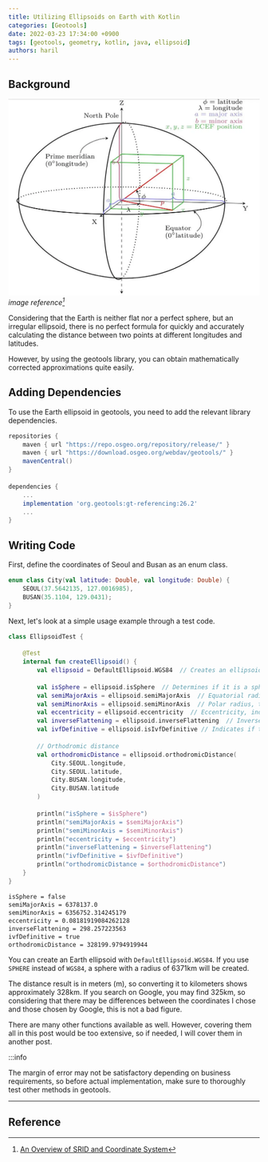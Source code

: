```yaml
---
title: Utilizing Ellipsoids on Earth with Kotlin
categories: [Geotools]
date: 2022-03-23 17:34:00 +0900
tags: [geotools, geometry, kotlin, java, ellipsoid]
authors: haril
---
```


## Background

![earth](./2022-03-23-ellipsoid.webp)
_image reference[^footnote]_

Considering that the Earth is neither flat nor a perfect sphere, but an irregular ellipsoid, there is no perfect formula for quickly and accurately calculating the distance between two points at different longitudes and latitudes.

However, by using the geotools library, you can obtain mathematically corrected approximations quite easily.

## Adding Dependencies

To use the Earth ellipsoid in geotools, you need to add the relevant library dependencies.

```groovy
repositories {
    maven { url "https://repo.osgeo.org/repository/release/" }
    maven { url "https://download.osgeo.org/webdav/geotools/" }
    mavenCentral()
}

dependencies {
    ...
    implementation 'org.geotools:gt-referencing:26.2'
    ...
}
```

## Writing Code

First, define the coordinates of Seoul and Busan as an enum class.

```kotlin
enum class City(val latitude: Double, val longitude: Double) {
    SEOUL(37.5642135, 127.0016985),
    BUSAN(35.1104, 129.0431);
}
```

Next, let's look at a simple usage example through a test code.

```kotlin
class EllipsoidTest {

    @Test
    internal fun createEllipsoid() {
        val ellipsoid = DefaultEllipsoid.WGS84  // Creates an ellipsoid that is as close to the Earth as possible using the WGS84 geodetic system used in GPS

        val isSphere = ellipsoid.isSphere  // Determines if it is a sphere or an ellipsoid
        val semiMajorAxis = ellipsoid.semiMajorAxis  // Equatorial radius, the longer radius of the ellipsoid
        val semiMinorAxis = ellipsoid.semiMinorAxis  // Polar radius, the shorter radius of the ellipsoid
        val eccentricity = ellipsoid.eccentricity  // Eccentricity, indicates how close the ellipsoid is to a sphere
        val inverseFlattening = ellipsoid.inverseFlattening  // Inverse flattening value
        val ivfDefinitive = ellipsoid.isIvfDefinitive // Indicates if the inverse flattening is definitive for this ellipsoid

        // Orthodromic distance
        val orthodromicDistance = ellipsoid.orthodromicDistance(
            City.SEOUL.longitude,
            City.SEOUL.latitude,
            City.BUSAN.longitude,
            City.BUSAN.latitude
        )

        println("isSphere = $isSphere")
        println("semiMajorAxis = $semiMajorAxis")
        println("semiMinorAxis = $semiMinorAxis")
        println("eccentricity = $eccentricity")
        println("inverseFlattening = $inverseFlattening")
        println("ivfDefinitive = $ivfDefinitive")
        println("orthodromicDistance = $orthodromicDistance")
    }
}
```

```text
isSphere = false
semiMajorAxis = 6378137.0
semiMinorAxis = 6356752.314245179
eccentricity = 0.08181919084262128
inverseFlattening = 298.257223563
ivfDefinitive = true
orthodromicDistance = 328199.9794919944
```

You can create an Earth ellipsoid with `DefaultEllipsoid.WGS84`. If you use `SPHERE` instead of `WGS84`, a sphere with a radius of 6371km will be created.

The distance result is in meters (m), so converting it to kilometers shows approximately 328km. If you search on Google, you may find 325km, so considering that there may be differences between the coordinates I chose and those chosen by Google, this is not a bad figure.

There are many other functions available as well. However, covering them all in this post would be too extensive, so if needed, I will cover them in another post.

:::info

The margin of error may not be satisfactory depending on business requirements, so before actual implementation, make sure to thoroughly test other methods in geotools.

---

## Reference

[^footnote]: [An Overview of SRID and Coordinate System](https://www.alibabacloud.com/blog/an-overview-of-srid-and-coordinate-system_597004)